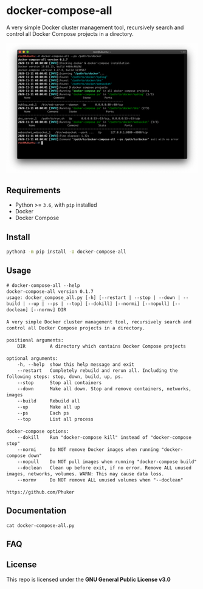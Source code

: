 # docker-compose-all

A very simple Docker cluster management tool, recursively search and control all Docker Compose projects in a directory.

![screenshots1.png](./screenshots/screenshot1.png)

## Requirements

- Python >= `3.6`, with `pip` installed
- Docker
- Docker Compose

## Install

```bash
python3 -m pip install -U docker-compose-all
```

## Usage

```console
# docker-compose-all --help
docker-compose-all version 0.1.7
usage: docker_compose_all.py [-h] [--restart | --stop | --down | --build | --up | --ps | --top] [--dokill] [--normi] [--nopull] [--doclean] [--normv] DIR

A very simple Docker cluster management tool, recursively search and control all Docker Compose projects in a directory.

positional arguments:
    DIR         A directory which contains Docker Compose projects

optional arguments:
    -h, --help  show this help message and exit
    --restart   Completely rebuild and rerun all. Including the following steps: stop, down, build, up, ps.
    --stop      Stop all containers
    --down      Make all down. Stop and remove containers, networks, images
    --build     Rebuild all
    --up        Make all up
    --ps        Each ps
    --top       List all process

docker-compose options:
    --dokill    Run "docker-compose kill" instead of "docker-compose stop"
    --normi     Do NOT remove Docker images when running "docker-compose down"
    --nopull    Do NOT pull images when running "docker-compose build"
    --doclean   Clean up before exit, if no error. Remove ALL unused images, networks, volumes. WARN: This may cause data loss.
    --normv     Do NOT remove ALL unused volumes when "--doclean"

https://github.com/Phuker
```

## Documentation

```shell
cat docker-compose-all.py
```

## FAQ


## License

This repo is licensed under the **GNU General Public License v3.0**

